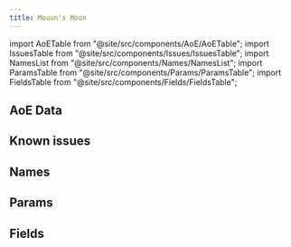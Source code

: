 ```yaml
---
title: Mouun's Moon
---
```


import AoETable from "@site/src/components/AoE/AoETable";
import IssuesTable from "@site/src/components/Issues/IssuesTable";
import NamesList from "@site/src/components/Names/NamesList";
import ParamsTable from "@site/src/components/Params/ParamsTable";
import FieldsTable from "@site/src/components/Fields/FieldsTable";

## AoE Data

<AoETable item_key="mouunsmoon" data_src="weapon" />

## Known issues

<IssuesTable item_key="mouunsmoon" data_src="weapon" />

## Names

<NamesList item_key="mouunsmoon" data_src="weapon" />

## Params

<ParamsTable item_key="mouunsmoon" data_src="weapon" />

## Fields

<FieldsTable item_key="mouunsmoon" data_src="weapon" />
